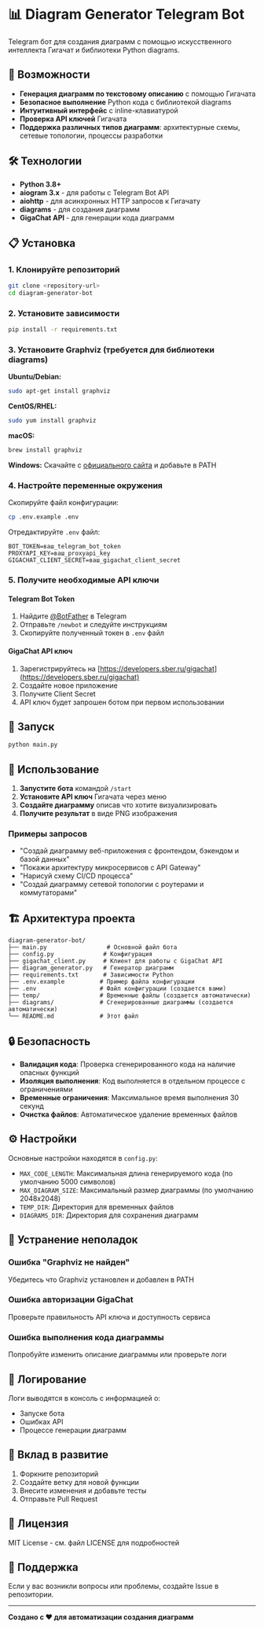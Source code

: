 # 📊 Diagram Generator Telegram Bot

Telegram бот для создания диаграмм с помощью искусственного интеллекта Гигачат и библиотеки Python diagrams.

## 🚀 Возможности

- **Генерация диаграмм по текстовому описанию** с помощью Гигачата
- **Безопасное выполнение** Python кода с библиотекой diagrams
- **Интуитивный интерфейс** с inline-клавиатурой
- **Проверка API ключей** Гигачата
- **Поддержка различных типов диаграмм**: архитектурные схемы, сетевые топологии, процессы разработки

## 🛠️ Технологии

- **Python 3.8+**
- **aiogram 3.x** - для работы с Telegram Bot API
- **aiohttp** - для асинхронных HTTP запросов к Гигачату  
- **diagrams** - для создания диаграмм
- **GigaChat API** - для генерации кода диаграмм

## 📋 Установка

### 1. Клонируйте репозиторий

```bash
git clone <repository-url>
cd diagram-generator-bot
```

### 2. Установите зависимости

```bash
pip install -r requirements.txt
```

### 3. Установите Graphviz (требуется для библиотеки diagrams)

**Ubuntu/Debian:**
```bash
sudo apt-get install graphviz
```

**CentOS/RHEL:**
```bash
sudo yum install graphviz
```

**macOS:**
```bash
brew install graphviz
```

**Windows:**
Скачайте с [официального сайта](https://graphviz.org/download/) и добавьте в PATH

### 4. Настройте переменные окружения

Скопируйте файл конфигурации:
```bash
cp .env.example .env
```

Отредактируйте `.env` файл:
```env
BOT_TOKEN=ваш_telegram_bot_token
PROXYAPI_KEY=ваш_proxyapi_key
GIGACHAT_CLIENT_SECRET=ваш_gigachat_client_secret
```

### 5. Получите необходимые API ключи

#### Telegram Bot Token
1. Найдите [@BotFather](https://t.me/botfather) в Telegram
2. Отправьте `/newbot` и следуйте инструкциям
3. Скопируйте полученный токен в `.env` файл

#### GigaChat API ключ
1. Зарегистрируйтесь на [https://developers.sber.ru/gigachat](https://developers.sber.ru/gigachat)
2. Создайте новое приложение
3. Получите Client Secret
4. API ключ будет запрошен ботом при первом использовании

## 🚀 Запуск

```bash
python main.py
```

## 📱 Использование

1. **Запустите бота** командой `/start`
2. **Установите API ключ** Гигачата через меню
3. **Создайте диаграмму** описав что хотите визуализировать
4. **Получите результат** в виде PNG изображения

### Примеры запросов

- "Создай диаграмму веб-приложения с фронтендом, бэкендом и базой данных"
- "Покажи архитектуру микросервисов с API Gateway" 
- "Нарисуй схему CI/CD процесса"
- "Создай диаграмму сетевой топологии с роутерами и коммутаторами"

## 🏗️ Архитектура проекта

```
diagram-generator-bot/
├── main.py                 # Основной файл бота
├── config.py              # Конфигурация
├── gigachat_client.py     # Клиент для работы с GigaChat API
├── diagram_generator.py   # Генератор диаграмм
├── requirements.txt       # Зависимости Python
├── .env.example          # Пример файла конфигурации
├── .env                  # Файл конфигурации (создается вами)
├── temp/                 # Временные файлы (создается автоматически)
├── diagrams/             # Сгенерированные диаграммы (создается автоматически)
└── README.md             # Этот файл
```

## 🔒 Безопасность

- **Валидация кода**: Проверка сгенерированного кода на наличие опасных функций
- **Изоляция выполнения**: Код выполняется в отдельном процессе с ограничениями
- **Временные ограничения**: Максимальное время выполнения 30 секунд
- **Очистка файлов**: Автоматическое удаление временных файлов

## ⚙️ Настройки

Основные настройки находятся в `config.py`:

- `MAX_CODE_LENGTH`: Максимальная длина генерируемого кода (по умолчанию 5000 символов)
- `MAX_DIAGRAM_SIZE`: Максимальный размер диаграммы (по умолчанию 2048x2048)
- `TEMP_DIR`: Директория для временных файлов
- `DIAGRAMS_DIR`: Директория для сохранения диаграмм

## 🐛 Устранение неполадок

### Ошибка "Graphviz не найден"
Убедитесь что Graphviz установлен и добавлен в PATH

### Ошибка авторизации GigaChat
Проверьте правильность API ключа и доступность сервиса

### Ошибка выполнения кода диаграммы
Попробуйте изменить описание диаграммы или проверьте логи

## 📝 Логирование

Логи выводятся в консоль с информацией о:
- Запуске бота
- Ошибках API
- Процессе генерации диаграмм

## 🤝 Вклад в развитие

1. Форкните репозиторий
2. Создайте ветку для новой функции
3. Внесите изменения и добавьте тесты
4. Отправьте Pull Request

## 📄 Лицензия

MIT License - см. файл LICENSE для подробностей

## 📧 Поддержка

Если у вас возникли вопросы или проблемы, создайте Issue в репозитории.

---

**Создано с ❤️ для автоматизации создания диаграмм**